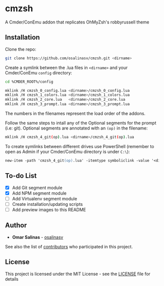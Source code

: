 # cmzsh

A Cmder/ConEmu addon that replicates OhMyZsh's robbyrussell theme

## Installation

Clone the repo:

```sh
git clone https://github.com/osalinasv/cmzsh.git <dirname>
```

Create a symlink between the .lua files in `<dirname>` and your Cmder/ConEmu `config` directory:

```sh
cd %CMDER_ROOT%/config

mklink /H cmzsh_0_config.lua <dirname>/cmzsh_0_config.lua
mklink /H cmzsh_1_colors.lua <dirname>/cmzsh_1_colors.lua
mklink /H cmzsh_2_core.lua   <dirname>/cmzsh_2_core.lua
mklink /H cmzsh_3_prompt.lua <dirname>/cmzsh_3_prompt.lua
```

The numbers in the filenames represent the load order of the addons.

Follow the same steps to intall any of the Optional segments for the prompt (i.e: git).
Optional segments are annotated with an `(op)` in the filename:

```sh
mklink /H cmzsh_4_git(op).lua <dirname>/cmzsh_4_git(op).lua
```

To create symlinks between different drives use PowerShell (remember to open as Admin if your Cmder/ConEmu directory is under `C:\`):

```ps
new-item -path 'cmzsh_4_git(op).lua' -itemtype symboliclink -value '<dirname>\cmzsh_4_git(op).lua'
```

## To-do List

- [x] Add Git segment module
- [x] Add NPM segment module
- [ ] Add Virtualenv segment module
- [ ] Create installation/updating scripts
- [ ] Add preview images to this README

## Author

- **Omar Salinas** - [osalinasv](https://github.com/osalinasv)

See also the list of [contributors](https://github.com/osalinasv/cmzsh/contributors) who participated in this project.

## License

This project is licensed under the MIT License - see the [LICENSE](LICENSE) file for details
